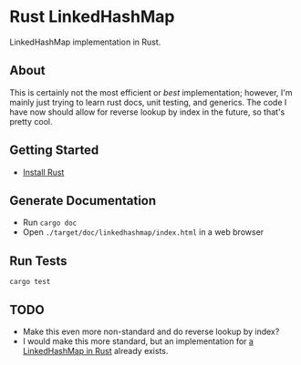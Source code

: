 # Rust LinkedHashMap
LinkedHashMap implementation in Rust.

## About
This is certainly not the most efficient or *best* implementation; however, I'm
mainly just trying to learn rust docs, unit testing, and generics. The code I have now
should allow for reverse lookup by index in the future, so that's pretty cool.

## Getting Started
- [Install Rust](https://www.rust-lang.org/tools/install)

## Generate Documentation
- Run `cargo doc`
- Open `./target/doc/linkedhashmap/index.html` in a web browser

## Run Tests
`cargo test`

## TODO
- Make this even more non-standard and do reverse lookup by index?
- I would make this more standard, but an implementation for [a LinkedHashMap in Rust](https://crates.io/crates/linked-hash-map) already exists.
